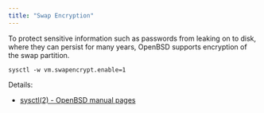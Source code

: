 ```yaml
---
title: "Swap Encryption"
---
```


To protect sensitive information such as passwords from leaking on to disk,
where they can persist for many years, OpenBSD supports encryption of the
swap partition.

```
sysctl -w vm.swapencrypt.enable=1
```

Details:

* [sysctl(2) - OpenBSD manual pages](https://man.openbsd.org/sysctl.2#VM_SWAPENCRYPT_2)
